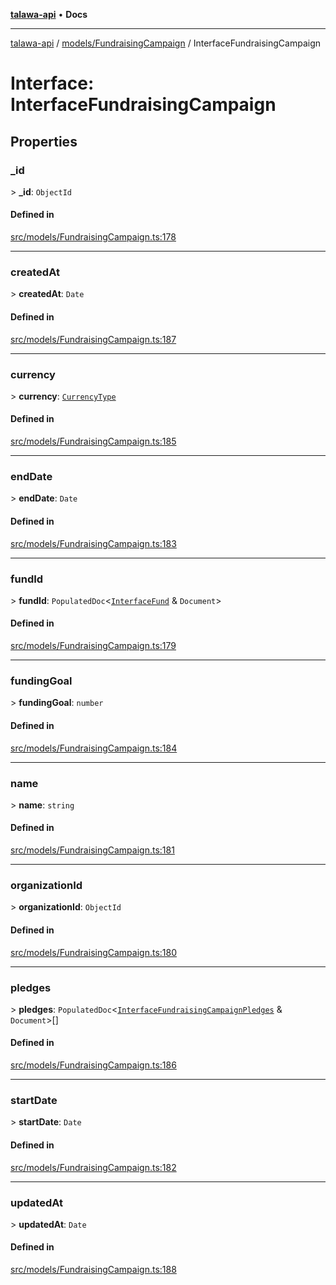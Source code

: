 [**talawa-api**](../../../README.md) • **Docs**

***

[talawa-api](../../../modules.md) / [models/FundraisingCampaign](../README.md) / InterfaceFundraisingCampaign

# Interface: InterfaceFundraisingCampaign

## Properties

### \_id

\> **\_id**: `ObjectId`

#### Defined in

[src/models/FundraisingCampaign.ts:178](https://github.com/PalisadoesFoundation/talawa-api/blob/4a88fe62b20ebda9653c55ae8d39d6c6fac8831f/src/models/FundraisingCampaign.ts#L178)

***

### createdAt

\> **createdAt**: `Date`

#### Defined in

[src/models/FundraisingCampaign.ts:187](https://github.com/PalisadoesFoundation/talawa-api/blob/4a88fe62b20ebda9653c55ae8d39d6c6fac8831f/src/models/FundraisingCampaign.ts#L187)

***

### currency

\> **currency**: [`CurrencyType`](../enumerations/CurrencyType.md)

#### Defined in

[src/models/FundraisingCampaign.ts:185](https://github.com/PalisadoesFoundation/talawa-api/blob/4a88fe62b20ebda9653c55ae8d39d6c6fac8831f/src/models/FundraisingCampaign.ts#L185)

***

### endDate

\> **endDate**: `Date`

#### Defined in

[src/models/FundraisingCampaign.ts:183](https://github.com/PalisadoesFoundation/talawa-api/blob/4a88fe62b20ebda9653c55ae8d39d6c6fac8831f/src/models/FundraisingCampaign.ts#L183)

***

### fundId

\> **fundId**: `PopulatedDoc`\<[`InterfaceFund`](../../Fund/interfaces/InterfaceFund.md) & `Document`\>

#### Defined in

[src/models/FundraisingCampaign.ts:179](https://github.com/PalisadoesFoundation/talawa-api/blob/4a88fe62b20ebda9653c55ae8d39d6c6fac8831f/src/models/FundraisingCampaign.ts#L179)

***

### fundingGoal

\> **fundingGoal**: `number`

#### Defined in

[src/models/FundraisingCampaign.ts:184](https://github.com/PalisadoesFoundation/talawa-api/blob/4a88fe62b20ebda9653c55ae8d39d6c6fac8831f/src/models/FundraisingCampaign.ts#L184)

***

### name

\> **name**: `string`

#### Defined in

[src/models/FundraisingCampaign.ts:181](https://github.com/PalisadoesFoundation/talawa-api/blob/4a88fe62b20ebda9653c55ae8d39d6c6fac8831f/src/models/FundraisingCampaign.ts#L181)

***

### organizationId

\> **organizationId**: `ObjectId`

#### Defined in

[src/models/FundraisingCampaign.ts:180](https://github.com/PalisadoesFoundation/talawa-api/blob/4a88fe62b20ebda9653c55ae8d39d6c6fac8831f/src/models/FundraisingCampaign.ts#L180)

***

### pledges

\> **pledges**: `PopulatedDoc`\<[`InterfaceFundraisingCampaignPledges`](../../FundraisingCampaignPledge/interfaces/InterfaceFundraisingCampaignPledges.md) & `Document`\>[]

#### Defined in

[src/models/FundraisingCampaign.ts:186](https://github.com/PalisadoesFoundation/talawa-api/blob/4a88fe62b20ebda9653c55ae8d39d6c6fac8831f/src/models/FundraisingCampaign.ts#L186)

***

### startDate

\> **startDate**: `Date`

#### Defined in

[src/models/FundraisingCampaign.ts:182](https://github.com/PalisadoesFoundation/talawa-api/blob/4a88fe62b20ebda9653c55ae8d39d6c6fac8831f/src/models/FundraisingCampaign.ts#L182)

***

### updatedAt

\> **updatedAt**: `Date`

#### Defined in

[src/models/FundraisingCampaign.ts:188](https://github.com/PalisadoesFoundation/talawa-api/blob/4a88fe62b20ebda9653c55ae8d39d6c6fac8831f/src/models/FundraisingCampaign.ts#L188)
